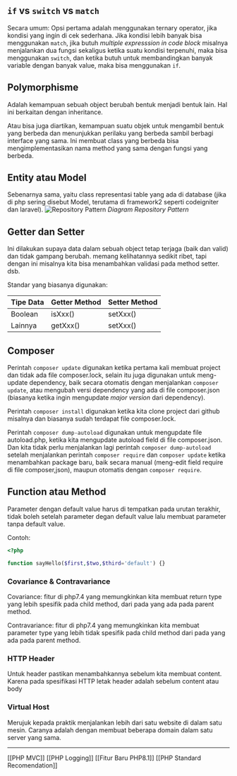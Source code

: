 ## `if` vs `switch` vs `match`

Secara umum: Opsi pertama adalah menggunakan ternary operator, jika kondisi yang ingin di cek sederhana. Jika kondisi lebih banyak bisa menggunakan `match`, jika butuh _multiple expresssion in code block_ misalnya menjalankan dua fungsi sekaligus ketika suatu kondisi terpenuhi, maka bisa menggunakan `switch`, dan ketika butuh untuk membandingkan banyak variable dengan banyak value, maka bisa menggunakan `if`.

## Polymorphisme

Adalah kemampuan sebuah object berubah bentuk menjadi bentuk lain. Hal ini berkaitan dengan inheritance.

Atau bisa juga diartikan, kemampuan suatu objek untuk mengambil bentuk yang berbeda dan menunjukkan perilaku yang berbeda sambil berbagi interface yang sama. Ini membuat class yang berbeda bisa mengimplementasikan nama method yang sama dengan fungsi yang berbeda.

## Entity atau Model

Sebenarnya sama, yaitu class representasi table yang ada di database (jika di php sering disebut Model, terutama di framework2 seperti codeigniter dan laravel).
![Repository Pattern](https://ik.imagekit.io/rezafikkri/Repository%20Pattern.png?updatedAt=1732926544634)
*Diagram Repository Pattern*

## Getter dan Setter

Ini dilakukan supaya data dalam sebuah object tetap terjaga (baik dan valid) dan tidak gampang berubah. memang kelihatannya sedikit ribet, tapi dengan ini misalnya kita bisa menambahkan validasi pada method setter. dsb.

Standar yang biasanya digunakan:

| **Tipe Data** | **Getter Method** | **Setter Method** |
| ------------- | ----------------- | ----------------- |
| Boolean       | isXxx()           | setXxx()          |
| Lainnya       | getXxx()          | setXxx()          |

## Composer

Perintah `composer update` digunakan ketika pertama kali membuat project dan tidak ada file composer.lock, selain itu juga digunakan untuk meng-update dependency, baik secara otomatis dengan menjalankan `composer update`, atau mengubah versi dependency yang ada di file composer.json (biasanya ketika ingin mengupdate _major version_ dari dependency).

Perintah `composer install` digunakan ketika kita clone project dari github misalnya dan biasanya sudah terdapat file composer.lock.

Perintah `composer dump-autoload` digunakan untuk mengupdate file autoload.php, ketika kita mengupdate autoload field di file composer.json. Dan kita tidak perlu menjalankan lagi perintah `composer dump-autoload` setelah menjalankan perintah `composer require` dan `composer update` ketika menambahkan package baru, baik secara manual (meng-edit field require di file composer,json), maupun otomatis dengan `composer require`.

## Function atau Method

Parameter dengan default value harus di tempatkan pada urutan terakhir, tidak boleh setelah parameter degan default value lalu membuat parameter tanpa default value.

Contoh:
```php
<?php

function sayHello($first,$two,$third='default') {}
```

### Covariance & Contravariance

Covariance: fitur di php7.4 yang memungkinkan kita membuat return type yang lebih spesifik pada child method, dari pada yang ada pada parent method.

Contravariance: fitur di php7.4 yang memungkinkan kita membuat parameter type yang lebih tidak spesifik pada child method dari pada yang ada pada parent method.

### HTTP Header

Untuk header pastikan menambahkannya sebelum kita membuat content. Karena pada spesifikasi HTTP letak header adalah sebelum content atau body

### Virtual Host

Merujuk kepada praktik menjalankan lebih dari satu website di dalam satu mesin. Caranya adalah dengan membuat beberapa domain dalam satu server yang sama.

---

[[PHP MVC]]
[[PHP Logging]]
[[Fitur Baru PHP8.1]]
[[PHP Standard Recomendation]]

